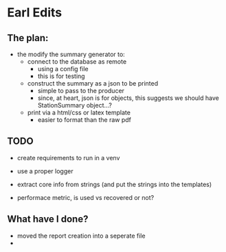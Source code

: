 # Earl Edits

## The plan:
- the modify the summary generator to:
    - connect to the database as remote
        - using a config file
        - this is for testing
    - construct the summary as a json to be printed
        - simple to pass to the producer
        - since, at heart, json is for objects, this suggests we should have
        StationSummary object...?
    - print via a html/css or latex template
        - easier to format than the raw pdf

## TODO
- create requirements to run in a venv
- use a proper logger

- extract core info from strings (and put the strings into the templates)
- performace metric, is used vs recovered or not?


## What have I done?
- moved the report creation into a seperate file
- 
